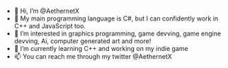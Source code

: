 - 👋 Hi, I’m @AethernetX
- 💫 My main programming language is C#, but I can confidently work in C++ and JavaScript too.
- 👀 I’m interested in graphics programming, game devving, game engine devving, Ai, computer generated art and more!
- 🌱 I’m currently learning C++ and working on my indie game
- 📫 You can reach me through my twitter @AethernetX

<!---
Thanim-Rahman/Thanim-Rahman is a ✨ special ✨ repository because its `README.md` (this file) appears on your GitHub profile.
You can click the Preview link to take a look at your changes.
--->
